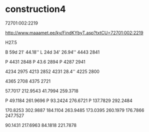 # construction4

72701:002:2219

http://www.maaamet.ee/ky/FindKYbyT.asp?txtCU=72701:002:2219

H27.5

B 59d 21' 44.18''   L 24d 34' 26.94'' 
4443 2841

P 4431 2848
P 43.6  2894
P 4287 2941

4234 2975
4213 2852
4231 28.4''
4225 2800

4365 2708
4375 2721


57.7017 212.9543
41.7994 259.3718

P 49.1184 261.9696
P 93.2424 276.6721
P 137.7829 292.2484

170.8253 302.9887
184.1104 263.9485
173.0395 260.1979
176.7866 247.7527


90.1431 217.6963
84.1818 221.7878

















